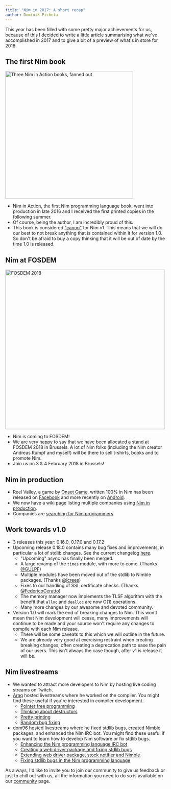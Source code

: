 ```yaml
---
title: "Nim in 2017: A short recap"
author: Dominik Picheta
---
```


This year has been filled with some pretty major achievements for us, because
of this I decided to write a little article summarising what we've accomplished
in 2017 and to give a bit of a preview of what's in store for 2018.

## The first Nim book

<div class="center">
  <a href="https://book.picheta.me/">
    <img src="https://pbs.twimg.com/media/DHI3ogxXsAAvrRE.jpg:large" alt="Three Nim in Action books, fanned out" width="400"/>
  </a>
</div>

* Nim in Action, the first Nim programming language book, went into production
  in late 2016 and I received the first printed copies in the following summer.
* Of course, being the author, I am incredibly proud of this.
* This book is considered ["canon"](https://en.wikipedia.org/wiki/Canon_(fiction))
  for Nim v1. This means that we will do our
  best to not break anything that is contained within it for version 1.0.
  So don't be
  afraid to buy a copy thinking that it will be out of date by the time 1.0
  is released.

## Nim at FOSDEM

<div class="center">
  <a href="https://fosdem.org/2018/stands/">
    <img src="https://fosdem.org/2018/support/promote/wide.png" alt="FOSDEM 2018" width="500"/>
  </a>
</div>

* Nim is coming to FOSDEM!
* We are very happy to say that we have been allocated a stand at FOSDEM 2018
  in Brussels. A lot of Nim folks (including the Nim creator Andreas Rumpf and
  myself) will be there to sell t-shirts, books and to promote Nim.
* Join us on 3 & 4 February 2018 in Brussels!

## Nim in production

* Reel Valley, a game by [Onset Game](https://onsetgame.com/), written 100%
  in Nim has been released on
  [Facebook](https://apps.facebook.com/reelvalley/?utm_source=nim_2017) and
  more recently on
  [Android](https://play.google.com/store/apps/details?id=com.onsetgame.reelvalley).
* We now have a wiki page listing multiple companies using
  [Nim in production](https://github.com/nim-lang/Nim/wiki/Companies-using-Nim).
* Companies are [searching for Nim programmers](https://forum.nim-lang.org/t/3402).

## Work towards v1.0

* 3 releases this year: 0.16.0, 0.17.0 and 0.17.2
* Upcoming release 0.18.0 contains many bug fixes and improvements, in particular
  a lot of stdlib changes.
  See the current changelog [here](https://github.com/nim-lang/Nim/blob/devel/changelog.md#v0180---ddmmyyyy).
  * "Upcoming" async has finally been merged.
  * A large revamp of the ``times`` module, with more to come.
    (Thanks [@GULPF](https://github.com/GULPF))
  * Multiple modules have been moved out of the stdlib to Nimble packages.
    (Thanks [@lcrees](https://github.com/lcrees/))
  * Fixes to our handling of SSL certificate checks.
    (Thanks [@FedericoCeratto](https://github.com/FedericoCeratto))
  * The memory manager now implements the TLSF algorithm with the benefit that
    ``alloc`` and ``dealloc`` are now O(1) operations.
  * Many more changes by our awesome and devoted community.
* Version 1.0 will mark the end of breaking changes to Nim.
  This won't mean that Nim development will cease, many improvements will
  continue to be made and your source won't require any changes to compile
  with each Nim release.
  * There will be some caveats to this which we will outline in the future.
  * We are already very good at exercising restraint when creating breaking
   changes, often creating a deprecation path to ease the pain of our users.
   This isn't always the case though, after v1 is release it will be.

## Nim livestreams

* We wanted to attract more developers to Nim by hosting live coding streams on Twitch.
* [Araq](https://go.twitch.tv/araq4k) hosted livestreams where he worked on the compiler. You might find
 these useful if you're interested in compiler development.
  * [Pointer free programming](https://www.youtube.com/watch?v=EC9zCXlvY2k)
  * [Thinking about destructors](https://www.youtube.com/watch?v=KNUDGZuqfQM)
  * [Pretty printing](https://www.youtube.com/watch?v=UV38gQfcb9c)
  * [Random bug fixing](https://www.youtube.com/watch?v=E2qlDKm_WzE)
* [dom96](https://go.twitch.tv/d0m96) hosted livestreams where he fixed stdlib bugs, created Nimble packages,
  and enhanced the Nim IRC bot. You might find these useful if you want to
  learn how to develop Nim software or fix stdlib bugs.
  * [Enhancing the Nim programming language IRC bot](https://www.youtube.com/watch?v=CkXZjjWD8EI)
  * [Creating a web driver package and fixing stdlib bugs](https://www.youtube.com/watch?v=583BwZ7uSro)
  * [Extending web driver package, stock notifier and Nimble](https://www.youtube.com/watch?v=UQ4RvUlXIDI)
  * [Fixing stdlib bugs in the Nim programming language](https://www.youtube.com/watch?v=RggcZEXZA-g)

As always, I'd like to invite
you to join our community to give us feedback or just to chill out with us,
all the information you need to do so is available on our
[community](https://nim-lang.org/community.html) page.